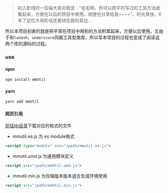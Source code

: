 > 初入职场时一后端大哥对我说：“毛毛啊，你可以把平时写过的工具方法收集起来，方便在以后的项目中使用。顺便也分享给我~~~~”。时光真快，6 年了这位大哥的话还萦绕在我的耳边...

所以本项目初衷的就是把平常在项目中用到的方法积累起来，方便以后使用。又由于和`lodash`、`underscore`同属工具型类库，所以写本项目的过程也变成了阅读这两个库的源码的过程。

### use

#### npm

```bash
npm install mmUtil
```

#### yarn

```bash
yarn add mmUtil
```

#### 网页引用

[前往lib目录](https://github.com/467057463/mm.util/tree/master/lib)下载对应的格式的文件

* mmutil.es.js 为 es module格式

```html
<script type="module" src="/path/mmutil.es.js">
```

* mmutil.umd.js 为通用模块定义

```html
<script src="/path/mmUtil.umd.js">
```

* mmutil.min.js 为压缩版本版本适合生成环境使用

```html
<script src="/path/mmUtil.min.js">
```
